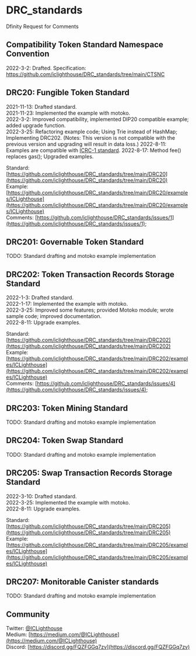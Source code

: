 
# DRC_standards
Dfinity Request for Comments

## Compatibility Token Standard Namespace Convention
2022-3-2: Drafted.
Specification: https://github.com/iclighthouse/DRC_standards/tree/main/CTSNC
 
## DRC20: Fungible Token Standard 
2021-11-13: Drafted standard.  
2021-11-23: Implemented the example with motoko.  
2022-3-2: Improved compatibility, implemented DIP20 compatible example; added upgrade function.  
2022-3-25: Refactoring example code; Using Trie instead of HashMap; Implementing DRC202. (Notes: This version is not compatible with the previous version and upgrading will result in data loss.)
2022-8-11: Examples are compatible with [ICRC-1 standard](https://github.com/dfinity/ICRC-1).
2022-8-17: Method fee() replaces gas(); Upgraded examples.

Standard: [https://github.com/iclighthouse/DRC_standards/tree/main/DRC20](https://github.com/iclighthouse/DRC_standards/tree/main/DRC20)  
Example: [https://github.com/iclighthouse/DRC_standards/tree/main/DRC20/examples/ICLighthouse](https://github.com/iclighthouse/DRC_standards/tree/main/DRC20/examples/ICLighthouse)  
Comments: [https://github.com/iclighthouse/DRC_standards/issues/1](https://github.com/iclighthouse/DRC_standards/issues/1);  

## DRC201: Governable Token Standard

TODO: Standard drafting and motoko example implementation

## DRC202: Token Transaction Records Storage Standard 

2022-1-3: Drafted standard.   
2022-1-17: Implemented the example with motoko.   
2022-3-25: Improved some features; provided Motoko module; wrote sample code; improved documentation.   
2022-8-11: Upgrade examples.

Standard: [https://github.com/iclighthouse/DRC_standards/tree/main/DRC202](https://github.com/iclighthouse/DRC_standards/tree/main/DRC202)  
Example: [https://github.com/iclighthouse/DRC_standards/tree/main/DRC202/examples/ICLighthouse](https://github.com/iclighthouse/DRC_standards/tree/main/DRC202/examples/ICLighthouse)  
Comments: [https://github.com/iclighthouse/DRC_standards/issues/4](https://github.com/iclighthouse/DRC_standards/issues/4);  

## DRC203: Token Mining Standard

TODO: Standard drafting and motoko example implementation

## DRC204: Token Swap Standard

TODO: Standard drafting and motoko example implementation

## DRC205: Swap Transaction Records Storage Standard

2022-3-10: Drafted standard.   
2022-3-25: Implemented the example with motoko.  
2022-8-11: Upgrade examples.

Standard: [https://github.com/iclighthouse/DRC_standards/tree/main/DRC205](https://github.com/iclighthouse/DRC_standards/tree/main/DRC205)  
Example: [https://github.com/iclighthouse/DRC_standards/tree/main/DRC205/examples/ICLighthouse](https://github.com/iclighthouse/DRC_standards/tree/main/DRC205/examples/ICLighthouse)  



## DRC207: Monitorable Canister standards

TODO: Standard drafting and motoko example implementation

## Community

Twitter: [@ICLighthouse](https://twitter.com/ICLighthouse)  
Medium: [https://medium.com/@ICLighthouse](https://medium.com/@ICLighthouse)   
Discord: [https://discord.gg/FQZFGGq7zv](https://discord.gg/FQZFGGq7zv)  